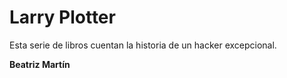 # Larry Plotter

Esta serie de libros cuentan la historia de un hacker excepcional.


**Beatriz Martín**


